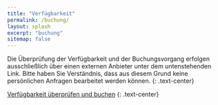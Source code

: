 ```yaml
---
title: "Verfügbarkeit"
permalink: /buchung/
layout: splash
excerpt: "buchung"
sitemap: false
---
```

<style>
 td {
    vertical-align: middle;
}
</style>

Die Überprüfung der Verfügbarkeit und der Buchungsvorgang erfolgen ausschließlich über einen externen Anbieter unter dem untenstehenden Link. Bitte haben Sie Verständnis, dass aus diesem Grund keine persönlichen Anfragen bearbeitet werden können.
{: .text-center}

 <a href="https://www.upstalsboom-ferienwohnungen.de/unterkunft/ferienvillen-anna-duene-1-06-wangerooge.html" class="btn btn--warning" target="_blank">Verfügbarkeit überprüfen und buchen</a>
{: .text-center}
